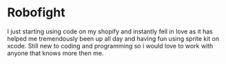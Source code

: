 # Robofight
I just starting using code on my shopify and instantly fell in love as it has helped me tremendously been up all day and having fun using sprite kit on xcode. Still new to coding and programming so i would love to work with anyone that knows more then me.
